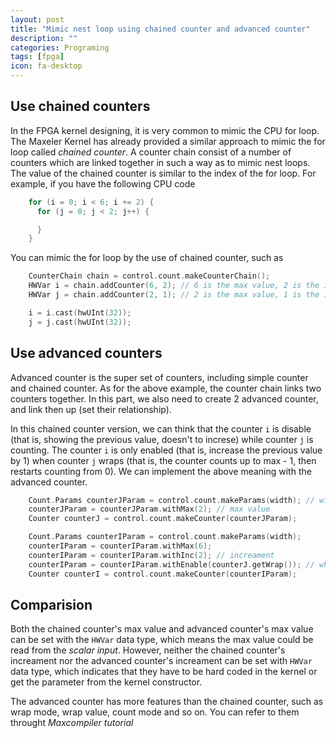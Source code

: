 ```yaml
---
layout: post
title: "Mimic nest loop using chained counter and advanced counter"
description: ""
categories: Programing
tags: [fpga]
icon: fa-desktop
---
```



## Use chained counters

In the FPGA kernel designing, it is very common to mimic the CPU for loop.
The Maxeler Kernel has already provided a similar approach to mimic the for
loop called *chained counter*. A counter chain consist of a number of
counters which are linked together in such a way as to mimic nest loops.
The value of the chained counter is similar to the index of the for loop.
For example, if you have the following CPU code

``` cpp
    for (i = 0; i < 6; i += 2) {
      for (j = 0; j < 2; j++) {

      }
    }
```

You can mimic the for loop by the use of chained counter, such as

``` cpp
    CounterChain chain = control.count.makeCounterChain();
    HWVar i = chain.addCounter(6, 2); // 6 is the max value, 2 is the increment
    HWVar j = chain.addCounter(2, 1); // 2 is the max value, 1 is the increment

    i = i.cast(hwUInt(32));
    j = j.cast(hwUInt(32));
```

## Use advanced counters

Advanced counter is the super set of counters, including simple counter and
chained counter. As for the above example, the counter chain links two
counters together. In this part, we also need to create 2 advanced counter,
and link then up (set their relationship).

In this chained counter version, we can think that the counter `i` is
disable (that is, showing the previous value, doesn't to increse) while
counter `j` is counting. The counter `i` is only enabled (that is, increase
the previous value by 1) when counter `j` wraps (that is, the counter
counts up to max - 1, then restarts counting from 0). We can implement the
above meaning with the advanced counter.

``` cpp
    Count.Params counterJParam = control.count.makeParams(width); // width of counter
    counterJParam = counterJParam.withMax(2); // max value
    Counter counterJ = control.count.makeCounter(counterJParam);

    Count.Params counterIParam = control.count.makeParams(width);
    counterIParam = counterIParam.withMax(6);
    counterIParam = counterIParam.withInc(2); // increament
    counterIParam = counterIParam.withEnable(counterJ.getWrap()); // when to enable
    Counter counterI = control.count.makeCounter(counterIParam);
```

## Comparision

Both the chained counter's max value and advanced counter's max value can
be set with the `HWVar` data type, which means the max value could be read
from the *scalar input*. However, neither the chained counter's increament
nor the advanced counter's increament can be set with `HWVar` data type,
which indicates that they have to be hard coded in the kernel or get the
parameter from the kernel constructor.

The advanced counter has more features than the chained counter, such as
wrap mode, wrap value, count mode and so on. You can refer to them throught
*Maxcompiler tutorial*
